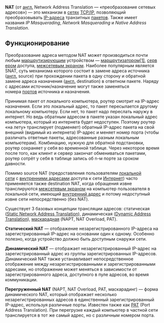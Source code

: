 **NAT** (от [англ.](https://ru.wikipedia.org/wiki/%D0%90%D0%BD%D0%B3%D0%BB%D0%B8%D0%B9%D1%81%D0%BA%D0%B8%D0%B9_%D1%8F%D0%B7%D1%8B%D0%BA "Английский язык") Network Address Translation — «преобразование сетевых адресов») — это механизм в [сетях](https://ru.wikipedia.org/wiki/%D0%9A%D0%BE%D0%BC%D0%BF%D1%8C%D1%8E%D1%82%D0%B5%D1%80%D0%BD%D0%B0%D1%8F_%D1%81%D0%B5%D1%82%D1%8C "Компьютерная сеть") [TCP/IP](https://ru.wikipedia.org/wiki/%D0%A1%D1%82%D0%B5%D0%BA_%D0%BF%D1%80%D0%BE%D1%82%D0%BE%D0%BA%D0%BE%D0%BB%D0%BE%D0%B2_TCP/IP "Стек протоколов TCP/IP"), позволяющий преобразовывать [IP-адреса](https://ru.wikipedia.org/wiki/IP-%D0%B0%D0%B4%D1%80%D0%B5%D1%81 "IP-адрес") транзитных [пакетов](https://ru.wikipedia.org/wiki/%D0%9F%D0%B0%D0%BA%D0%B5%D1%82_(%D1%81%D0%B5%D1%82%D0%B5%D0%B2%D1%8B%D0%B5_%D1%82%D0%B5%D1%85%D0%BD%D0%BE%D0%BB%D0%BE%D0%B3%D0%B8%D0%B8) "Пакет (сетевые технологии)"). Также имеет названия _IP Masquerading_, _Network Masquerading_ и _Native Address Translation_.
## Функционирование

Преобразование адреса методом NAT может производиться почти любым [маршрутизирующим](https://ru.wikipedia.org/wiki/%D0%9C%D0%B0%D1%80%D1%88%D1%80%D1%83%D1%82%D0%B8%D0%B7%D0%B0%D1%86%D0%B8%D1%8F "Маршрутизация") устройством — [маршрутизатором](https://ru.wikipedia.org/wiki/%D0%9C%D0%B0%D1%80%D1%88%D1%80%D1%83%D1%82%D0%B8%D0%B7%D0%B0%D1%82%D0%BE%D1%80 "Маршрутизатор")[[1]](https://ru.wikipedia.org/wiki/NAT#cite_note-1), [сервером](https://ru.wikipedia.org/wiki/%D0%A1%D0%B5%D1%80%D0%B2%D0%B5%D1%80_(%D0%BF%D1%80%D0%B8%D0%BB%D0%BE%D0%B6%D0%B5%D0%BD%D0%B8%D0%B5) "Сервер (приложение)") доступа, [межсетевым экраном](https://ru.wikipedia.org/wiki/%D0%9C%D0%B5%D0%B6%D1%81%D0%B5%D1%82%D0%B5%D0%B2%D0%BE%D0%B9_%D1%8D%D0%BA%D1%80%D0%B0%D0%BD "Межсетевой экран"). Наиболее популярным является SNAT, суть механизма которого состоит в замене адреса источника ([англ.](https://ru.wikipedia.org/wiki/%D0%90%D0%BD%D0%B3%D0%BB%D0%B8%D0%B9%D1%81%D0%BA%D0%B8%D0%B9_%D1%8F%D0%B7%D1%8B%D0%BA "Английский язык") source) при прохождении пакета в одну сторону и обратной замене адреса назначения ([англ.](https://ru.wikipedia.org/wiki/%D0%90%D0%BD%D0%B3%D0%BB%D0%B8%D0%B9%D1%81%D0%BA%D0%B8%D0%B9_%D1%8F%D0%B7%D1%8B%D0%BA "Английский язык") destination) в ответном пакете. Наряду с адресами источник/назначение могут также заменяться номера [портов](https://ru.wikipedia.org/wiki/%D0%9F%D0%BE%D1%80%D1%82_(TCP/UDP) "Порт (TCP/UDP)") источника и назначения.

Принимая пакет от локального компьютера, роутер смотрит на IP-адрес назначения. Если это локальный адрес, то пакет пересылается другому локальному компьютеру. Если нет, то пакет надо переслать наружу в интернет. Но ведь обратным адресом в пакете указан локальный адрес компьютера, который из интернета будет недоступен. Поэтому роутер «на лету» транслирует (подменяет) обратный IP-адрес пакета на свой внешний (видимый из интернета) IP-адрес и меняет номер порта (чтобы различать ответные пакеты, адресованные разным локальным компьютерам). Комбинацию, нужную для обратной подстановки, роутер сохраняет у себя во временной таблице. Через некоторое время после того, как клиент и сервер закончат обмениваться пакетами, роутер сотрёт у себя в таблице запись об n-м порте за сроком давности.

Помимо source NAT (предоставления пользователям [локальной сети](https://ru.wikipedia.org/wiki/%D0%9B%D0%BE%D0%BA%D0%B0%D0%BB%D1%8C%D0%BD%D0%B0%D1%8F_%D0%B2%D1%8B%D1%87%D0%B8%D1%81%D0%BB%D0%B8%D1%82%D0%B5%D0%BB%D1%8C%D0%BD%D0%B0%D1%8F_%D1%81%D0%B5%D1%82%D1%8C "Локальная вычислительная сеть") с [внутренними адресами](https://ru.wikipedia.org/wiki/%C2%AB%D0%A1%D0%B5%D1%80%D1%8B%D0%B9%C2%BB_IP-%D0%B0%D0%B4%D1%80%D0%B5%D1%81 "«Серый» IP-адрес") доступа к сети [Интернет](https://ru.wikipedia.org/wiki/%D0%98%D0%BD%D1%82%D0%B5%D1%80%D0%BD%D0%B5%D1%82 "Интернет")) часто применяется также destination NAT, когда обращения извне транслируются [межсетевым экраном](https://ru.wikipedia.org/wiki/%D0%9C%D0%B5%D0%B6%D1%81%D0%B5%D1%82%D0%B5%D0%B2%D0%BE%D0%B9_%D1%8D%D0%BA%D1%80%D0%B0%D0%BD "Межсетевой экран") на компьютер пользователя в локальной сети, имеющий [внутренний адрес](https://ru.wikipedia.org/wiki/%C2%AB%D0%A1%D0%B5%D1%80%D1%8B%D0%B9%C2%BB_IP-%D0%B0%D0%B4%D1%80%D0%B5%D1%81 "«Серый» IP-адрес") и потому недоступный извне сети непосредственно (без NAT).

Существует 3 базовых концепции трансляции адресов: статическая ([Static Network Address Translation](https://ru.wikipedia.org/w/index.php?title=Static_Network_Address_Translation&action=edit&redlink=1 "Static Network Address Translation (страница отсутствует)")), динамическая ([Dynamic Address Translation](https://ru.wikipedia.org/w/index.php?title=Dynamic_Address_Translation_(NAT)&action=edit&redlink=1 "Dynamic Address Translation (NAT) (страница отсутствует)")), [маскарадная](https://ru.wikipedia.org/wiki/%D0%9C%D0%B0%D1%81%D0%BA%D0%B0%D1%80%D0%B0%D0%B4%D0%B8%D0%BD%D0%B3 "Маскарадинг") (NAPT, NAT Overload, PAT).

**Статический NAT** — отображение незарегистрированного IP-адреса на зарегистрированный IP-адрес на основании один к одному. Особенно полезно, когда устройство должно быть доступным снаружи сети.

**Динамический NAT** — отображает незарегистрированный IP-адрес на зарегистрированный адрес из группы зарегистрированных IP-адресов. Динамический NAT также устанавливает непосредственное отображение между незарегистрированными и зарегистрированными адресами, но отображение может меняться в зависимости от зарегистрированного адреса, доступного в пуле адресов, во время коммуникации.

**Перегруженный NAT** (NAPT, NAT Overload, PAT, маскарадинг) — форма динамического NAT, который отображает несколько незарегистрированных адресов в единственный зарегистрированный IP-адрес, используя различные порты. Известен также как [PAT](https://ru.wikipedia.org/wiki/%D0%A2%D1%80%D0%B0%D0%BD%D1%81%D0%BB%D1%8F%D1%86%D0%B8%D1%8F_%D0%BF%D0%BE%D1%80%D1%82-%D0%B0%D0%B4%D1%80%D0%B5%D1%81 "Трансляция порт-адрес") (Port Address Translation). При перегрузке каждый компьютер в частной сети транслируется в тот же самый адрес, но с различным номером порта.